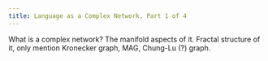 ```yaml
---
title: Language as a Complex Network, Part 1 of 4
---
```


What is a complex network? The manifold aspects of it. Fractal structure of it, only mention Kronecker graph, MAG, Chung-Lu (?) graph.
